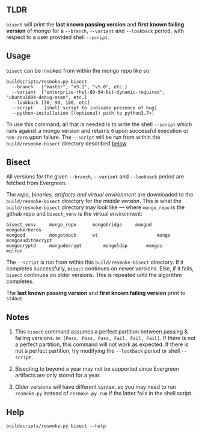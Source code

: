 ## TLDR
`bisect` will print the **last known passing version** and **first known failing version** of _mongo_ for a `--branch`, `--variant` and `--lookback` period, with respect to a user provided shell `--script`.
## Usage
`bisect` can be invoked from within the mongo repo like so:
```
buildscripts/resmoke.py bisect
  --branch   ["master", "v5.1", "v5.0", etc.]
  --variant  ["enterprise-rhel-80-64-bit-dynamic-required", "ubuntu1804-debug-asan", etc.]
  --lookback [30, 90, 180, etc]
  --script    [shell script to indicate presence of bug]
  --python-installation [(optional) path to python3.7+]
```
To use this command, all that is needed is to write the shell `--script` which runs against a mongo version and returns `0` upon successful execution or `non-zero` upon failure. The `--script` will be run from within the `build/resmoke-bisect` directory described [below](https://github.com/mongodb/mongo/wiki/Evergreen-Aware-Git-Bisect#bisect).
## Bisect
All versions for the given `--branch`, `--variant` and `--lookback` period are fetched from Evergreen. 

The _repo, binaries, artifacts and virtual environment_ are downloaded to the `build/resmoke-bisect` directory for the _middle version_. This is what the `build/resmoke-bisect` directory may look like — where `mongo_repo` is the github repo and `bisect_venv` is the virtual environment:
```
bisect_venv		mongo_repo		mongobridge		mongod			mongokerberos		
mongoqd			mongotmock		wt                      mongo			mongoauditdecrypt	
mongocryptd		mongodecrypt		mongoldap		mongos			mqlrun
```
The `--script` is run from within this `build/resmoke-bisect` directory. If it completes successfully, `bisect` continues on newer versions. Else, if it fails, `bisect` continues on older versions. This is repeated until the algorithm completes.

The **last known passing version** and **first known failing version** print to `stdout`
## Notes
1. This `bisect` command assumes a perfect partition between passing & failing versions. ie: `[Pass, Pass, Pass, Fail, Fail, Fail]`. If there is not a perfect partition, this command will not work as expected. If there is not a perfect partition, try modifying the `--lookback` period or shell `--script`.

2. Bisecting to beyond a year may not be supported since Evergreen artifacts are only stored for a year.

3. Older versions will have different syntax, so you may need to run `resmoke.py` instead of `resmoke.py run` if the latter fails in the shell script. 

## Help
```
buildscripts/resmoke.py bisect --help
```